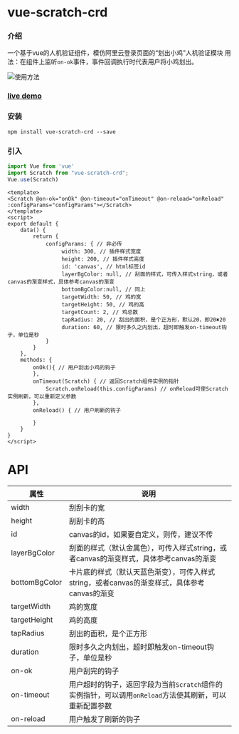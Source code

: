 # vue-scratch-crd

### 介绍
一个基于vue的人机验证组件，模仿阿里云登录页面的“划出小鸡”人机验证模块
用法：在组件上监听`on-ok`事件，事件回调执行时代表用户将小鸡划出。

![使用方法](https://ftp.bmp.ovh/imgs/2020/09/a19f92bc76d29a90.gif)

### [live demo](https://ybr54323.github.io/vue-scratch-crd/)

### 安装
```
npm install vue-scratch-crd --save
```
### 引入
```js
import Vue from 'vue'
import Scratch from "vue-scratch-crd";
Vue.use(Scratch)
```


```vue
<template>
<Scratch @on-ok="onOk" @on-timeout="onTimeout" @on-reload="onReload" :configParams="configParams"></Scratch>
</template>
<script>
export default {
    data() {
        return {
            configParams: { // 非必传
                 width: 300, // 插件样式宽度
                 height: 200, // 插件样式高度
                 id: 'canvas', // html标签id
                 layerBgColor: null, // 刮面的样式，可传入样式string，或者canvas的渐变样式，具体参考canvas的渐变
                 bottomBgColor:null, // 同上
                 targetWidth: 50, // 鸡的宽
                 targetHeight: 50, // 鸡的高
                 targetCount: 2, // 鸡总数
                 tapRadius: 20, // 刮出的面积，是个正方形，默认20，即20✖20
                 duration: 60, // 限时多久之内划出，超时即触发on-timeout钩子，单位是秒
            }
        }
    },
    methods: {
        onOk(){ // 用户刮出小鸡的钩子
        },
        onTimeout(Scratch) { // 返回Scratch组件实例的指针
            Scratch.onReload(this.configParams) // onReload可使Scratch实例刷新，可以重新定义参数
        },
        onReload() { // 用户刷新的钩子

        }
    }
}
</script>
```

# API

|  属性   | 说明  |
|  ----  | ----  |
| width  | 刮刮卡的宽 |
| height  | 刮刮卡的高 |
| id  | canvas的id，如果要自定义，则传，建议不传 |
| layerBgColor  | 刮面的样式（默认金属色），可传入样式string，或者canvas的渐变样式，具体参考canvas的渐变 |
| bottomBgColor  | 卡片底的样式（默认天蓝色渐变），可传入样式string，或者canvas的渐变样式，具体参考canvas的渐变 |
| targetWidth  | 鸡的宽度 |
| targetHeight  | 鸡的高度 |
| tapRadius  | 刮出的面积，是个正方形 |
| duration  | 限时多久之内划出，超时即触发on-timeout钩子，单位是秒 |
| on-ok  | 用户刮完的钩子 |
| on-timeout  | 用户超时的钩子，返回字段为当前`Scratch`组件的实例指针，可以调用`onReload`方法使其刷新，可以重新配置参数 |
| on-reload  | 用户触发了刷新的钩子 |
